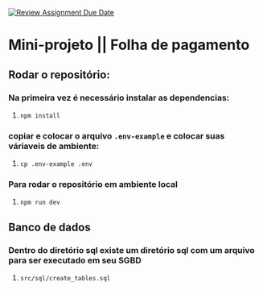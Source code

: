 [![Review Assignment Due Date](https://classroom.github.com/assets/deadline-readme-button-22041afd0340ce965d47ae6ef1cefeee28c7c493a6346c4f15d667ab976d596c.svg)](https://classroom.github.com/a/rJrcLNE-)

# Mini-projeto || Folha de pagamento

## Rodar o repositório:

### Na primeira vez é necessário instalar as dependencias:

1. `npm install`

### copiar e colocar o arquivo `.env-example` e colocar suas váriaveis de ambiente:

1. `cp .env-example .env`

### Para rodar o repositório em ambiente local

1. `npm run dev`

## Banco de dados

### Dentro do diretório sql existe um diretório sql com um arquivo para ser executado em seu SGBD

1. `src/sql/create_tables.sql`
